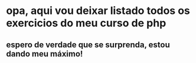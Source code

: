 # opa, aqui vou deixar listado todos os exercicios do meu curso de php

## espero de verdade que se surprenda, estou dando meu máximo!
